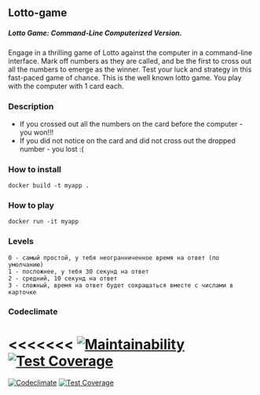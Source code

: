 ## **Lotto-game**
##### Lotto Game: Command-Line Computerized Version.  
Engage in a thrilling game of Lotto against the computer in a command-line interface.
Mark off numbers as they are called, and be the first to cross out all the numbers to emerge as the winner. 
Test your luck and strategy in this fast-paced game of chance. This is the well known lotto game.
You play with the computer with 1 card each.

### Description
+ If you crossed out all the numbers on the card before the computer - you won!!!
+ If you did not notice on the card and did not cross out the dropped number - you lost :(

### How to install

```
docker build -t myapp .
```

### How to play

```
docker run -it myapp
```

### Levels
    0 - самый простой, у тебя неогранниченное время на ответ (по умолчанию)   
    1 - посложнее, у тебя 30 секунд на ответ   
    2 - средний, 10 секунд на ответ   
    3 - сложный, время на ответ будет сокращаться вместе с числами в карточке



### Codeclimate
<<<<<<<
[![Maintainability](https://api.codeclimate.com/v1/badges/a544dba7e1007c7c63b3/maintainability)](https://codeclimate.com/github/Nella611/lotto-game/maintainability)
[![Test Coverage](https://api.codeclimate.com/v1/badges/a544dba7e1007c7c63b3/test_coverage)](https://codeclimate.com/github/Nella611/lotto-game/test_coverage)
=======
[![Codeclimate](https://api.codeclimate.com/v1/badges/6baf5b0b5b3fcb777c96/maintainability)](https://codeclimate.com/github/Nella611/lotto-game/maintainability)
[![Test Coverage](https://api.codeclimate.com/v1/badges/6baf5b0b5b3fcb777c96/test_coverage)](https://codeclimate.com/github/Nella611/lotto-game/test_coverage)

>>>>>>>